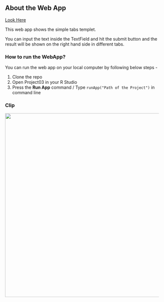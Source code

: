 ## About the Web App
[Look Here](https://praneetnigam.shinyapps.io/project04/)

This web app shows the simple tabs templet.

You can input the text inside the TextField and hit the submit button and the result will be shown on the right hand side in different tabs.

### How to run the WebApp?

You can run the web app on your local computer by following below steps -
1. Clone the repo
2. Open Project03 in your R Studio
3. Press the <b>Run App</b> command / Type ```runApp("Path of the Project")``` in command line

### Clip

<img src="https://user-images.githubusercontent.com/23660137/44005283-863b149a-9e8e-11e8-89da-f1ac3a158a17.PNG" width=600px/>
